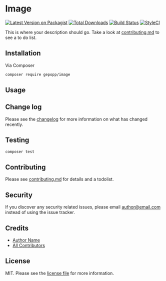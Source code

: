 # Image

[![Latest Version on Packagist][ico-version]][link-packagist]
[![Total Downloads][ico-downloads]][link-downloads]
[![Build Status][ico-travis]][link-travis]
[![StyleCI][ico-styleci]][link-styleci]

This is where your description should go. Take a look at [contributing.md](contributing.md) to see a to do list.

## Installation

Via Composer

```bash
composer require gepopp/image
```

## Usage

## Change log

Please see the [changelog](changelog.md) for more information on what has changed recently.

## Testing

```bash
composer test
```

## Contributing

Please see [contributing.md](contributing.md) for details and a todolist.

## Security

If you discover any security related issues, please email author@email.com instead of using the issue tracker.

## Credits

- [Author Name][link-author]
- [All Contributors][link-contributors]

## License

MIT. Please see the [license file](license.md) for more information.

[ico-version]: https://img.shields.io/packagist/v/gepopp/image.svg?style=flat-square
[ico-downloads]: https://img.shields.io/packagist/dt/gepopp/image.svg?style=flat-square
[ico-travis]: https://img.shields.io/travis/gepopp/image/master.svg?style=flat-square
[ico-styleci]: https://styleci.io/repos/12345678/shield

[link-packagist]: https://packagist.org/packages/gepopp/image
[link-downloads]: https://packagist.org/packages/gepopp/image
[link-travis]: https://travis-ci.org/gepopp/image
[link-styleci]: https://styleci.io/repos/12345678
[link-author]: https://github.com/gepopp
[link-contributors]: ../../contributors
